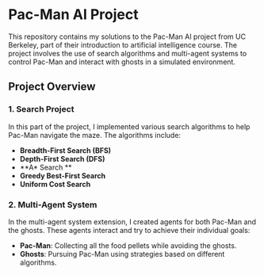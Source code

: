 # Pac-Man AI Project

This repository contains my solutions to the Pac-Man AI project from UC Berkeley, part of their introduction to artificial intelligence course. The project involves the use of search algorithms and multi-agent systems to control Pac-Man and interact with ghosts in a simulated environment.

## Project Overview

### 1. **Search Project**
In this part of the project, I implemented various search algorithms to help Pac-Man navigate the maze. The algorithms include:
- **Breadth-First Search (BFS)**
- **Depth-First Search (DFS)**
- **A\* Search **
- **Greedy Best-First Search**
- **Uniform Cost Search**

### 2. **Multi-Agent System**
In the multi-agent system extension, I created agents for both Pac-Man and the ghosts. These agents interact and try to achieve their individual goals:
- **Pac-Man**: Collecting all the food pellets while avoiding the ghosts.
- **Ghosts**: Pursuing Pac-Man using strategies based on different algorithms.

